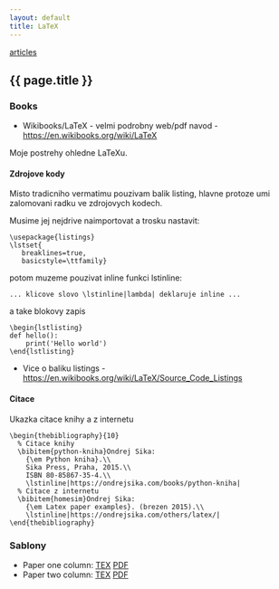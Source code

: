 ```yaml
---
layout: default
title: LaTeX
---
```


[articles](..)

## {{ page.title }}

### Books

* Wikibooks/LaTeX - velmi podrobny web/pdf navod - <https://en.wikibooks.org/wiki/LaTeX>


Moje postrehy ohledne LaTeXu.


#### Zdrojove kody

Misto tradicniho vermatimu pouzivam balik listing, hlavne protoze umi zalomovani radku ve zdrojovych kodech.

Musime jej nejdrive naimportovat a trosku nastavit:

```
\usepackage{listings}
\lstset{
   breaklines=true,
   basicstyle=\ttfamily}
```

potom muzeme pouzivat inline funkci lstinline:

```
... klicove slovo \lstinline|lambda| deklaruje inline ...
```

a take blokovy zapis

```
\begin{lstlisting}
def hello():
    print('Hello world')
\end{lstlisting}
```

* Vice o baliku listings - <https://en.wikibooks.org/wiki/LaTeX/Source_Code_Listings>

#### Citace

Ukazka citace knihy a z internetu

```
\begin{thebibliography}{10}
  % Citace knihy
  \bibitem{python-kniha}Ondrej Sika:
    {\em Python kniha}.\\
    Sika Press, Praha, 2015.\\
    ISBN 80-85867-35-4.\\
    \lstinline|https://ondrejsika.com/books/python-kniha|
  % Citace z internetu
  \bibitem{homesim}Ondrej Sika:
    {\em Latex paper examples}. (brezen 2015).\\
    \lstinline|https://ondrejsika.com/others/latex/|
\end{thebibliography}
```

### Sablony

* Paper one column: [TEX](/static/content/latex/templates/paper1.tex) [PDF](/static/content/latex/templates/paper1.pdf)
* Paper two column: [TEX](/static/content/latex/templates/paper2.tex) [PDF](/static/content/latex/templates/paper2.pdf)


